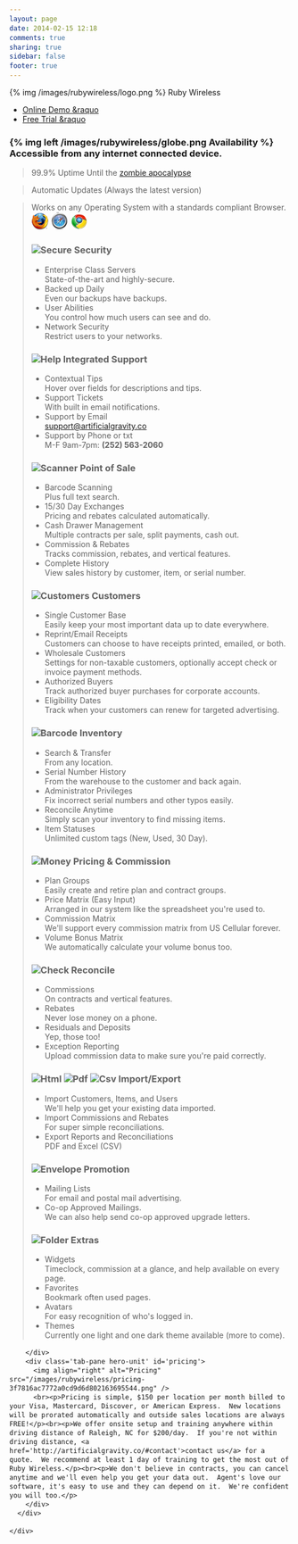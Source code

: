 ```yaml
---
layout: page
date: 2014-02-15 12:18
comments: true
sharing: true
sidebar: false
footer: true
---
```


{% img /images/rubywireless/logo.png %}
Ruby Wireless

* [Online Demo &raquo](http://demo.rubywireless.com/users/sign_in)
* [Free Trial &raquo](https://rubywireless.com/agents/new)

### {% img left /images/rubywireless/globe.png Availability %} Accessible from any internet connected device.

> 99.9% Uptime Until the [zombie apocalypse](http://en.wikipedia.org/wiki/Zombie_%28fictional%29#Zombie_apocalypse "Wikipedia")

> Automatic Updates (Always the latest version)

> Works on any Operating System with a standards compliant Browser.
  [![Firefox](/images/browser_icons/firefox.png)](http://www.mozilla.org/firefox "Firefox")
  [![Safari](/images/browser_icons/safari.png)](http://www.apple.com/safari "Safari")
  [![Chrome](/images/browser_icons/chrome.png)](http://www.google.com/chrome "Chrome")
                <div class='span4 offset1'>
                  <h3>
                    <img alt="Secure" src="/images/rubywireless/secure-1a40745f7a8cc0c5f94e2053d9db8e50.png" />
                    Security
                  </h3>
                  <ul>
                    <li>Enterprise Class Servers</li>
                    <div>State-of-the-art and highly-secure.</div>
                    <li>Backed up Daily</li>
                    <div>Even our backups have backups.</div>
                    <li>User Abilities</li>
                    <div>You control how much users can see and do.</div>
                    <li>Network Security</li>
                    <div>Restrict users to your networks.</div>
                  </ul>
                </div>
              </div>
              <div class='row padding-bottom'>
                <div class='span5'>
                  <h3>
                    <img alt="Help" src="/images/rubywireless/help-fa3f1e44b1d29b008fca2180011ef297.png" />
                    Integrated Support
                  </h3>
                  <ul>
                    <li>Contextual Tips</li>
                    <div>Hover over fields for descriptions and tips.</div>
                    <li>Support Tickets</li>
                    <div>With built in email notifications.</div>
                    <li>
                      Support by Email
                    </li>
                    <div><a href="mailto:support@artificialgravity.co">support@artificialgravity.co</a></div>
                    <li>
                      Support by Phone or txt
                    </li>
                    <div>
                      M-F 9am-7pm:
                      <b>(252) 563-2060</b>
                    </div>
                  </ul>
                </div>
                <div class='span4 offset1'>
                  <h3>
                    <img alt="Scanner" src="/images/rubywireless/scanner-58344dd84b3902c832f1a22cb572c64e.png" />
                    Point of Sale
                  </h3>
                  <ul>
                    <li>Barcode Scanning</li>
                    <div>Plus full text search.</div>
                    <li>15/30 Day Exchanges</li>
                    <div>Pricing and rebates calculated automatically.</div>
                    <li>Cash Drawer Management</li>
                    <div>Multiple contracts per sale, split payments, cash out.</div>
                    <li>Commission & Rebates</li>
                    <div>Tracks commission, rebates, and vertical features.</div>
                    <li>Complete History</li>
                    <div>View sales history by customer, item, or serial number.</div>
                  </ul>
                </div>
              </div>
              <div class='row padding-bottom'>
                <div class='span5'>
                  <h3>
                    <img alt="Customers" src="/images/rubywireless/customers-e19730b941ec120207ff3cc81e0412a6.png" />
                    Customers
                  </h3>
                  <ul>
                    <li>Single Customer Base</li>
                    <div>Easily keep your most important data up to date everywhere.</div>
                    <li>Reprint/Email Receipts</li>
                    <div>Customers can choose to have receipts printed, emailed, or both.</div>
                    <li>Wholesale Customers</li>
                    <div>Settings for non-taxable customers, optionally accept check or invoice payment methods.</div>
                    <li>Authorized Buyers</li>
                    <div>Track authorized buyer purchases for corporate accounts.</div>
                    <li>Eligibility Dates</li>
                    <div>Track when your customers can renew for targeted advertising.</div>
                  </ul>
                </div>
                <div class='span4 offset1'>
                  <h3>
                    <img alt="Barcode" src="/images/rubywireless/barcode-a16d83053d95d11f6c220a19d68cffda.png" />
                    Inventory
                  </h3>
                  <ul>
                    <li>Search & Transfer</li>
                    <div>From any location.</div>
                    <li>Serial Number History</li>
                    <div>From the warehouse to the customer and back again.</div>
                    <li>Administrator Privileges</li>
                    <div>Fix incorrect serial numbers and other typos easily.</div>
                    <li>Reconcile Anytime</li>
                    <div>Simply scan your inventory to find missing items.</div>
                    <li>Item Statuses</li>
                    <div>Unlimited custom tags (New, Used, 30 Day).</div>
                  </ul>
                </div>
              </div>
              <div class='row padding-bottom'>
                <div class='span5'>
                  <h3>
                    <img alt="Money" src="/images/rubywireless/money-567ac31f3d8d3d76efdb18d1e19490f1.png" />
                    Pricing & Commission
                  </h3>
                  <ul>
                    <li>Plan Groups</li>
                    <div>Easily create and retire plan and contract groups.</div>
                    <li>Price Matrix (Easy Input)</li>
                    <div>Arranged in our system like the spreadsheet you're used to.</div>
                    <li>Commission Matrix</li>
                    <div>We'll support every commission matrix from US Cellular forever.</div>
                    <li>Volume Bonus Matrix</li>
                    <div>We automatically calculate your volume bonus too.</div>
                  </ul>
                </div>
                <div class='span4 offset1'>
                  <h3>
                    <img alt="Check" src="/images/rubywireless/check-7aa32a07074da33c572ee02891d77ff3.png" />
                    Reconcile
                  </h3>
                  <ul>
                    <li>Commissions</li>
                    <div>On contracts and vertical features.</div>
                    <li>Rebates</li>
                    <div>Never lose money on a phone.</div>
                    <li>Residuals and Deposits</li>
                    <div>Yep, those too!</div>
                    <li>Exception Reporting</li>
                    <div>Upload commission data to make sure you're paid correctly.</div>
                  </ul>
                </div>
              </div>
              <div class='row padding-bottom'>
                <div class='span5'>
                  <h3>
                    <img alt="Html" src="/images/rubywireless/html-fed65bdd58f2303ee57525e44a510a53.png" />
                    <img alt="Pdf" src="/images/rubywireless/pdf-9ae86b7e324c49a5ff36d80e0f4c2420.png" />
                    <img alt="Csv" src="/images/rubywireless/csv-c89b8209d9c17157ce46ee8d0f22d4ac.png" />
                    Import/Export
                  </h3>
                  <ul>
                    <li>Import Customers, Items, and Users</li>
                    <div>We'll help you get your existing data imported.</div>
                    <li>Import Commissions and Rebates</li>
                    <div>For super simple reconciliations.</div>
                    <li>Export Reports and Reconciliations</li>
                    <div>PDF and Excel (CSV)</div>
                  </ul>
                </div>
                <div class='span4 offset1'>
                  <h3>
                    <img alt="Envelope" src="/images/rubywireless/envelope-fd784e228dcef4d9346ae47dbeaf16c0.png" />
                    Promotion
                  </h3>
                  <ul>
                    <li>Mailing Lists</li>
                    <div>For email and postal mail advertising.</div>
                    <li>Co-op Approved Mailings.</li>
                    <div>We can also help send co-op approved upgrade letters.</div>
                  </ul>
                </div>
              </div>
              <div class='row padding-bottom'>
                <div class='span5'>
                  <h3>
                    <img alt="Folder" src="/images/rubywireless/folder-8397e520348059f96406b1be6903da98.png" />
                    Extras
                  </h3>
                  <ul>
                    <li>Widgets</li>
                    <div>Timeclock, commission at a glance, and help available on every page.</div>
                    <li>Favorites</li>
                    <div>Bookmark often used pages.</div>
                    <li>Avatars</li>
                    <div>For easy recognition of who's logged in.</div>
                    <li>Themes</li>
                    <div>Currently one light and one dark theme available (more to come).</div>
                  </ul>
                </div>
              </div>
            </div>
          </div>

        </div>
        <div class='tab-pane hero-unit' id='pricing'>
          <img align="right" alt="Pricing" src="/images/rubywireless/pricing-3f7816ac7772a0cd9d6d802163695544.png" />
          <br><p>Pricing is simple, $150 per location per month billed to your Visa, Mastercard, Discover, or American Express.  New locations will be prorated automatically and outside sales locations are always FREE!</p><br><p>We offer onsite setup and training anywhere within driving distance of Raleigh, NC for $200/day.  If you're not within driving distance, <a href='http://artificialgravity.co/#contact'>contact us</a> for a quote.  We recommend at least 1 day of training to get the most out of Ruby Wireless.</p><br><p>We don't believe in contracts, you can cancel anytime and we'll even help you get your data out.  Agent's love our software, it's easy to use and they can depend on it.  We're confident you will too.</p>
        </div>
      </div>

    </div>
  </div>
</div>
